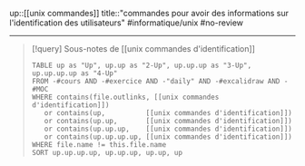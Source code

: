 up::[[unix commandes]]
title::"commandes pour avoir des informations sur l'identification des utilisateurs"
#informatique/unix #no-review 

----

> [!query] Sous-notes de [[unix commandes d'identification]]
> ```dataview
> TABLE up as "Up", up.up as "2-Up", up.up.up as "3-Up", up.up.up.up as "4-Up"
> FROM -#cours AND -#exercice AND -"daily" AND -#excalidraw AND -#MOC
> WHERE contains(file.outlinks, [[unix commandes d'identification]])
>    or contains(up,          [[unix commandes d'identification]])
>    or contains(up.up,       [[unix commandes d'identification]])
>    or contains(up.up.up,    [[unix commandes d'identification]])
>    or contains(up.up.up.up, [[unix commandes d'identification]])
> WHERE file.name != this.file.name
> SORT up.up.up.up, up.up.up, up.up, up
> ```


